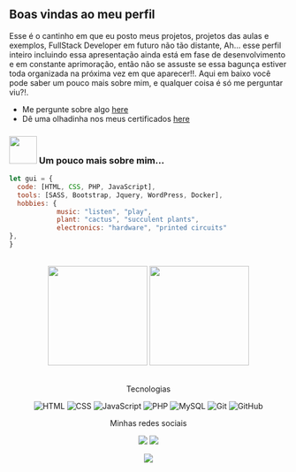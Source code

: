 ## Boas vindas ao meu perfil 

Esse é o cantinho em que eu posto meus projetos, projetos das aulas e exemplos, FullStack Developer em futuro não tão distante, Ah... esse perfil inteiro incluindo essa apresentação ainda está em fase de desenvolvimento e em constante aprimoração, então não se assuste se essa bagunça estiver toda organizada na próxima vez em que aparecer!!.
Aqui em baixo você pode saber um pouco mais sobre mim, e qualquer coisa é só me perguntar viu?!.
<br>
- Me pergunte sobre algo [here](https://github.com/guimrl/guimrl/issues)
- Dê uma olhadinha nos meus certificados [here](https://drive.google.com/drive/folders/1cRXrBC-gPsd8GN8bbIMGOjBPnszVxYhG?usp=sharing)

 
### <img src="https://media.giphy.com/media/VgCDAzcKvsR6OM0uWg/giphy.gif" width="50"></img> Um pouco mais sobre mim...

```javascript
let gui = {
  code: [HTML, CSS, PHP, JavaScript],
  tools: [SASS, Bootstrap, Jquery, WordPress, Docker],
  hobbies: {
            music: "listen", "play",
            plant: "cactus", "succulent plants",
            electronics: "hardware", "printed circuits"
},
}
``` 

<br>

<!-- GITHUB STATUS -->
<div align="center">
  <img height="180em" src="https://github-readme-stats.vercel.app/api?username=Guimrl&show_icons=true&theme=dark&include_all_commits=true&count_private=true"/>
  <img height="180em" src="https://github-readme-stats.vercel.app/api/top-langs/?username=Guimrl&layout=compact&langs_count=10&theme=dark"/>

  <!-- TEMAS: dark, radical, merko, gruvbox, tokyonight, onedark, cobalt, synthwave, highcontrast, dracula -->
</div>

<br>

<p align="center">Tecnologias</p>
<div align="center">

![HTML](https://img.shields.io/badge/-HTML-E34F26?logo=html5&logoColor=white&&style=flat)
![CSS](https://img.shields.io/badge/-css-1572B6?logo=css3&logoColor=white&&style=flat)
![JavaScript](https://img.shields.io/badge/-JavaScript-F7DF1E?logo=javascript&logoColor=white&&style=flat)
![PHP](https://img.shields.io/badge/-php-777BB4?logo=PHP&logoColor=white&&style=flat)
![MySQL](https://img.shields.io/badge/-MySQL-4479A1?logo=mysql&logoColor=white&&style=flat)
![Git](https://img.shields.io/badge/-Git-F05032?logo=git&logoColor=white&&style=flat)
![GitHub](https://img.shields.io/badge/-GitHub-181717?logo=github&logoColor=white&&style=flat)


</div>

<p align="center">Minhas redes sociais</p>
<div align="center">
  <a href="https://instagram.com/guimrll" target="_blank"><img src="https://img.shields.io/badge/-Instagram-E4405F?logo=instagram&logoColor=white&&style=flat" target="_blank"></a>
  <a href="https://www.linkedin.com/in/guimrl/" target="_blank"><img src="https://img.shields.io/badge/-LinkedIn-0A66C2?logo=linkedin&logoColor=white&&style=flat" target="_blank"></a>  
  
  ![](https://visitor-badge.glitch.me/badge?page_id=Guimrl)
</div>